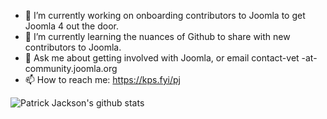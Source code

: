 - 🔭 I’m currently working on onboarding contributors to Joomla to get Joomla 4 out the door.
- 🌱 I’m currently learning the nuances of Github to share with new contributors to Joomla.
- 💬 Ask me about getting involved with Joomla, or email contact-vet -at- community.joomla.org 
- 📫 How to reach me: https://kps.fyi/pj

![Patrick Jackson's github stats](https://github-readme-stats.vercel.app/api?username=particthistle&show_icons=true&theme=vue)

